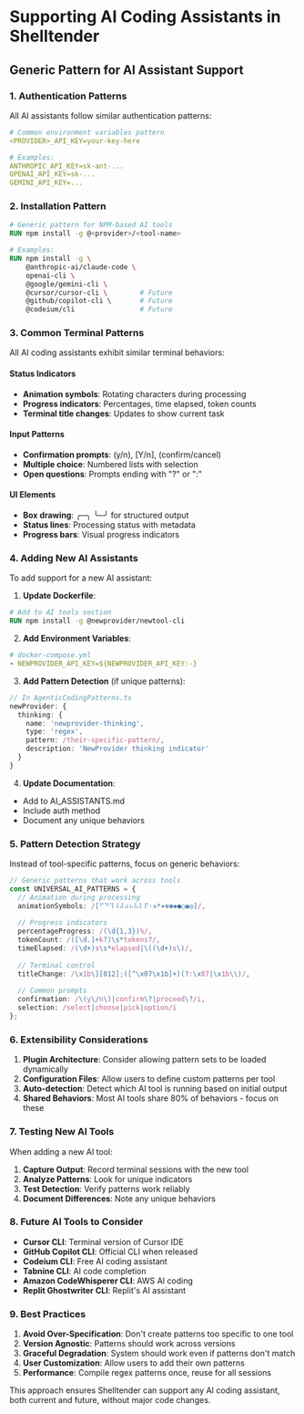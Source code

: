 # Supporting AI Coding Assistants in Shelltender

## Generic Pattern for AI Assistant Support

### 1. Authentication Patterns

All AI assistants follow similar authentication patterns:

```yaml
# Common environment variables pattern
<PROVIDER>_API_KEY=your-key-here

# Examples:
ANTHROPIC_API_KEY=sk-ant-...
OPENAI_API_KEY=sk-...
GEMINI_API_KEY=...
```

### 2. Installation Pattern

```dockerfile
# Generic pattern for NPM-based AI tools
RUN npm install -g @<provider>/<tool-name>

# Examples:
RUN npm install -g \
    @anthropic-ai/claude-code \
    openai-cli \
    @google/gemini-cli \
    @cursor/cursor-cli \        # Future
    @github/copilot-cli \       # Future
    @codeium/cli                # Future
```

### 3. Common Terminal Patterns

All AI coding assistants exhibit similar terminal behaviors:

#### Status Indicators
- **Animation symbols**: Rotating characters during processing
- **Progress indicators**: Percentages, time elapsed, token counts
- **Terminal title changes**: Updates to show current task

#### Input Patterns
- **Confirmation prompts**: (y/n), [Y/n], (confirm/cancel)
- **Multiple choice**: Numbered lists with selection
- **Open questions**: Prompts ending with "?" or ":"

#### UI Elements
- **Box drawing**: ╭─╮ ╰─╯ for structured output
- **Status lines**: Processing status with metadata
- **Progress bars**: Visual progress indicators

### 4. Adding New AI Assistants

To add support for a new AI assistant:

1. **Update Dockerfile**:
```dockerfile
# Add to AI tools section
RUN npm install -g @newprovider/newtool-cli
```

2. **Add Environment Variables**:
```yaml
# docker-compose.yml
- NEWPROVIDER_API_KEY=${NEWPROVIDER_API_KEY:-}
```

3. **Add Pattern Detection** (if unique patterns):
```typescript
// In AgenticCodingPatterns.ts
newProvider: {
  thinking: {
    name: 'newprovider-thinking',
    type: 'regex',
    pattern: /their-specific-pattern/,
    description: 'NewProvider thinking indicator'
  }
}
```

4. **Update Documentation**:
- Add to AI_ASSISTANTS.md
- Include auth method
- Document any unique behaviors

### 5. Pattern Detection Strategy

Instead of tool-specific patterns, focus on generic behaviors:

```typescript
// Generic patterns that work across tools
const UNIVERSAL_AI_PATTERNS = {
  // Animation during processing
  animationSymbols: /[⠋⠙⠹⠸⠼⠴⠦⠧⠇⠏·✢*✶✻✽✺●○◉◎]/,
  
  // Progress indicators
  percentageProgress: /(\d{1,3})%/,
  tokenCount: /([\d.]+k?)\s*tokens?/,
  timeElapsed: /(\d+)s\s*elapsed|\((\d+)s\)/,
  
  // Terminal control
  titleChange: /\x1b\][012];([^\x07\x1b]+)(?:\x07|\x1b\\)/,
  
  // Common prompts
  confirmation: /\(y\/n\)|confirm\?|proceed\?/i,
  selection: /select|choose|pick|option/i
};
```

### 6. Extensibility Considerations

1. **Plugin Architecture**: Consider allowing pattern sets to be loaded dynamically
2. **Configuration Files**: Allow users to define custom patterns per tool
3. **Auto-detection**: Detect which AI tool is running based on initial output
4. **Shared Behaviors**: Most AI tools share 80% of behaviors - focus on these

### 7. Testing New AI Tools

When adding a new AI tool:

1. **Capture Output**: Record terminal sessions with the new tool
2. **Analyze Patterns**: Look for unique indicators
3. **Test Detection**: Verify patterns work reliably
4. **Document Differences**: Note any unique behaviors

### 8. Future AI Tools to Consider

- **Cursor CLI**: Terminal version of Cursor IDE
- **GitHub Copilot CLI**: Official CLI when released
- **Codeium CLI**: Free AI coding assistant
- **Tabnine CLI**: AI code completion
- **Amazon CodeWhisperer CLI**: AWS AI coding
- **Replit Ghostwriter CLI**: Replit's AI assistant

### 9. Best Practices

1. **Avoid Over-Specification**: Don't create patterns too specific to one tool
2. **Version Agnostic**: Patterns should work across versions
3. **Graceful Degradation**: System should work even if patterns don't match
4. **User Customization**: Allow users to add their own patterns
5. **Performance**: Compile regex patterns once, reuse for all sessions

This approach ensures Shelltender can support any AI coding assistant, both current and future, without major code changes.